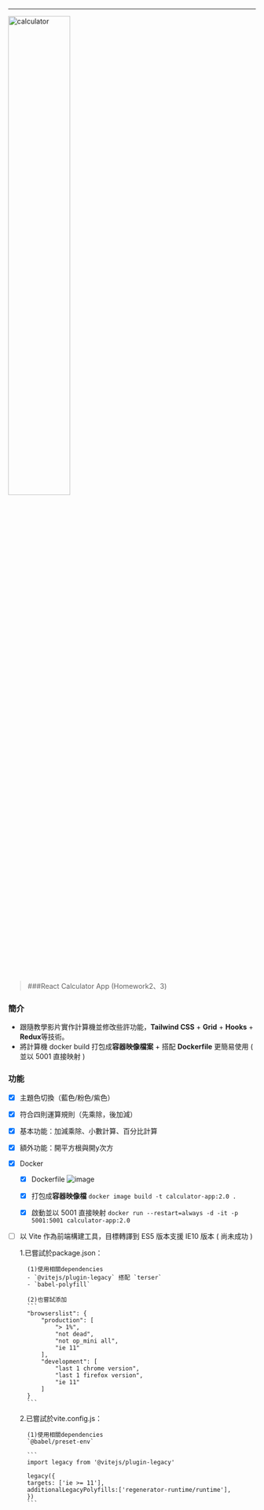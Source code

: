 ----

<img src="https://media.istockphoto.com/vectors/cartoon-of-electronic-calculator-with-empty-display-vector-id939144498" width="50%" height="50%" alt="calculator"/>

> ###React Calculator App (Homework2、3)

### 簡介
*  跟隨教學影片實作計算機並修改些許功能，**Tailwind CSS** + **Grid** + **Hooks** + **Redux**等技術。
*  將計算機 docker build 打包成**容器映像檔案** + 搭配 **Dockerfile** 更簡易使用 ( 並以 5001 直接映射 )

### 功能
- [x] 主題色切換（藍色/粉色/紫色）
- [x] 符合四則運算規則（先乘除，後加減）
- [x] 基本功能：加減乘除、小數計算、百分比計算
- [x] 額外功能：開平方根與開y次方
- [x] Docker
    - [x] Dockerfile
	![image](https://user-images.githubusercontent.com/105697987/188306639-1d6cc4e5-2fc1-4451-883c-4c59778eaee9.png)
	
    - [x] 打包成**容器映像檔**
	`docker image build -t calculator-app:2.0 .
`
    - [x] 啟動並以 5001 直接映射
	`docker run --restart=always -d -it -p 5001:5001 calculator-app:2.0`
- [ ] 以 Vite 作為前端構建工具，目標轉譯到 ES5 版本支援 IE10 版本 ( 尚未成功 )

	1.已嘗試於package.json：

		(1)使用相關dependencies
		- `@vitejs/plugin-legacy` 搭配 `terser`
		- `babel-polyfill`

		(2)也嘗試添加
		```
		"browserslist": {
			"production": [
				"> 1%",
				"not dead",
				"not op_mini all",
				"ie 11"
			],
			"development": [
				"last 1 chrome version",
				"last 1 firefox version",
				"ie 11"
			]
		}
		```

	2.已嘗試於vite.config.js：

		(1)使用相關dependencies
		`@babel/preset-env`

		```
		import legacy from '@vitejs/plugin-legacy'

		legacy({
		targets: ['ie >= 11'],
		additionalLegacyPolyfills:['regenerator-runtime/runtime'],
		})
		```
